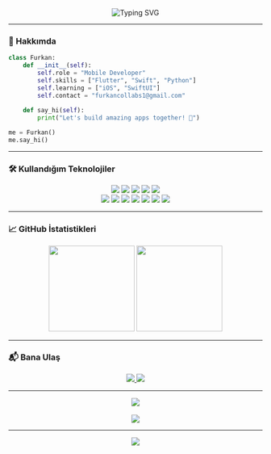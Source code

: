 <div align="center">
  <img src="https://readme-typing-svg.herokuapp.com?font=Fira+Code&size=24&duration=3000&pause=1000&color=00D4FF&center=true&vCenter=true&multiline=true&width=600&height=100&lines=👋+Merhaba,+ben+Furkan!;Flutter+%2F+Android+%2F+iOS+Geliştiricisi;🇹🇷+Türkiye'den+Mobil+Uygulama+Tutkunu" alt="Typing SVG">
</div>

---

### 🚀 Hakkımda

```python
class Furkan:
    def __init__(self):
        self.role = "Mobile Developer"
        self.skills = ["Flutter", "Swift", "Python"]
        self.learning = ["iOS", "SwiftUI"]
        self.contact = "furkancollabs1@gmail.com"
    
    def say_hi(self):
        print("Let's build amazing apps together! 🚀")

me = Furkan()
me.say_hi()
```

---

### 🛠️ Kullandığım Teknolojiler

<div align="center">
  <img src="https://img.shields.io/badge/Flutter-02569B?style=for-the-badge&logo=flutter&logoColor=white"/>
  <img src="https://img.shields.io/badge/Dart-0175C2?style=for-the-badge&logo=dart&logoColor=white"/>
  <img src="https://img.shields.io/badge/Swift-FA7343?style=for-the-badge&logo=swift&logoColor=white"/>
  <img src="https://img.shields.io/badge/Python-3776AB?style=for-the-badge&logo=python&logoColor=white"/>
  <img src="https://img.shields.io/badge/Firebase-FFCA28?style=for-the-badge&logo=firebase&logoColor=black"/>
  <br/>
  <img src="https://img.shields.io/badge/HTML5-E34F26?style=for-the-badge&logo=html5&logoColor=white"/>
  <img src="https://img.shields.io/badge/CSS3-1572B6?style=for-the-badge&logo=css3&logoColor=white"/>
  <img src="https://img.shields.io/badge/WordPress-21759B?style=for-the-badge&logo=wordpress&logoColor=white"/>
  <img src="https://img.shields.io/badge/Elementor-92003B?style=for-the-badge&logo=elementor&logoColor=white"/>
  <img src="https://img.shields.io/badge/Figma-F24E1E?style=for-the-badge&logo=figma&logoColor=white"/>
  <img src="https://img.shields.io/badge/Canva-00C4CC?style=for-the-badge&logo=canva&logoColor=white"/>
  <img src="https://img.shields.io/badge/DaVinci%20Resolve-000000?style=for-the-badge&logo=daVinciResolve&logoColor=white"/>
</div>


---

### 📈 GitHub İstatistikleri

<div align="center">
  <img src="https://github-readme-stats.vercel.app/api?username=furkan&show_icons=true&theme=radical&hide_border=true&bg_color=0D1117&title_color=00D4FF&icon_color=00D4FF&text_color=FFFFFF" height="170"/>
  <img src="https://github-readme-stats.vercel.app/api/top-langs/?username=furkan&layout=compact&theme=radical&hide_border=true&bg_color=0D1117&title_color=00D4FF&text_color=FFFFFF" height="170"/>
</div>

---

### 📬 Bana Ulaş

<div align="center">
  <a href="mailto:furkancollabs1@gmail.com">
    <img src="https://img.shields.io/badge/Gmail-D14836?style=for-the-badge&logo=gmail&logoColor=white"/>
  </a>
  <a href="https://linkedin.com/in/furkan-developer">
    <img src="https://img.shields.io/badge/LinkedIn-0077B5?style=for-the-badge&logo=linkedin&logoColor=white"/>
  </a>
</div>

---

<div align="center">
  <img src="https://quotes-github-readme.vercel.app/api?type=horizontal&theme=radical"/>
  <br><br>
  <img src="https://komarev.com/ghpvc/?username=furkan&label=Profil+Görüntülenme&color=0e75b6&style=flat"/>
</div>

---

<div align="center">
  <img src="https://capsule-render.vercel.app/api?type=waving&color=gradient&height=100&section=footer&text=Teşekkürler+ziyaret+ettiğin+için!&fontSize=16&fontColor=ffffff"/>
</div>
